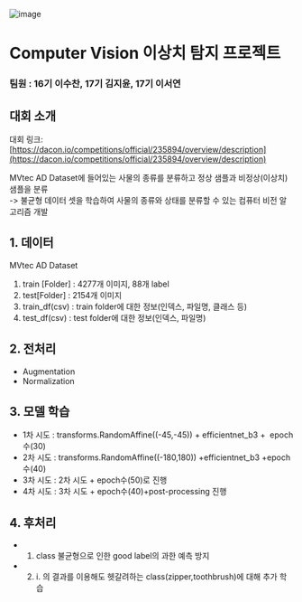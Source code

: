 ![image](https://user-images.githubusercontent.com/109740391/226185363-e0abaec6-2fb4-4ef6-8929-1d8d92b6d417.png)

# Computer Vision 이상치 탐지 프로젝트

### 팀원 : 16기 이수찬, 17기 김지윤, 17기 이서연

## 대회 소개 

대회 링크: [https://dacon.io/competitions/official/235894/overview/description](https://dacon.io/competitions/official/235894/overview/description)

MVtec AD Dataset에 들어있는 사물의 종류를 분류하고 정상 샘플과 비정상(이상치) 샘플을 분류   
-> 불균형 데이터 셋을 학습하여 사물의 종류와 상태를 분류할 수 있는 컴퓨터 비전 알고리즘 개발

## 1. 데이터

  MVtec AD Dataset

1. train [Folder] : 4277개 이미지, 88개 label
2. test[Folder] : 2154개 이미지 
3. train_df(csv) : train folder에 대한 정보(인덱스, 파일명, 클래스 등)
4. test_df(csv) : test folder에 대한 정보(인덱스, 파일명)

## 2. 전처리 
- Augmentation
- Normalization

## 3. 모델 학습
- 1차 시도 : transforms.RandomAffine((-45,-45)) + efficientnet_b3 + 
epoch수(30)
- 2차 시도 : transforms.RandomAffine((-180,180)) +efficientnet_b3
+epoch수(40)
- 3차 시도 : 2차 시도 + epoch수(50)로 진행
- 4차 시도 : 3차 시도 + epoch수(40)+post-processing 진행

## 4. 후처리
- 1) class 불균형으로 인한 good label의 과한 예측 방지
- 2) i. 의 결과를 이용해도 헷갈려하는 class(zipper,toothbrush)에 대해 추가 학습
